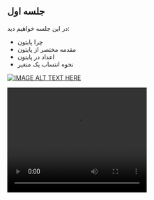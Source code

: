 ## جلسه اول
در این جلسه خواهیم دید:
* چرا پایتون
* مقدمه مختصر از پایتون
* اعداد در پایتون
* نحوه انتساب یک متغیر


[![IMAGE ALT TEXT HERE](https://www.aparat.com/public/public/images/logo/v2/aparat_logo_fa_color_black_275x100.png)](https://www.aparat.com/video/video/embed/videohash/6yUF3/vt/frame)

  

 <video width="320" height="240" controls>
  <source src="https://as7.cdn.asset.aparat.com/aparat-video/40a0df3d1c7d2b313d642d8545176cfa15270075-1080p__96262.mp4" type="video/mp4">
Your browser does not support the video tag.
</video> 
